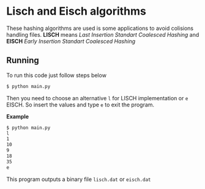 Lisch and Eisch algorithms
===========

These hashing algorithms are used is some applications to avoid colisions handling files. 
**LISCH** means *Last Insertion Standart Coalesced Hashing* and **EISCH** *Early Insertion Standart Coalesced Hashing*


Running
---
To run this code just follow steps below

```bash
$ python main.py
```
Then you need to choose an alternative `l` for LISCH implementation or `e` EISCH. So insert the values and type `e` to exit the program.

**Example**
```bash
$ python main.py
l
1
10
9
18
35
e
```

This program outputs a binary file `lisch.dat` or `eisch.dat`
